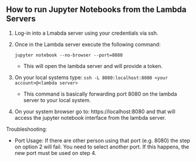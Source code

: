 ## How to run Jupyter Notebooks from the Lambda Servers

1. Log-in into a Lmabda server using your credentials via ssh.
1. Once in the Lambda server execute the following command:
   
   ```jupyter notebook --no-browser --port=8080```
   - This will open the lambda server and will provide a token.
1. On your local systems type:
   ```ssh -L 8080:localhost:8080 <your account>@<lambda server>```
   
   - This command is basically forwarding port 8080 on the lambda server to your local system.
1. On your system browser go to: https://localhost:8080 and that will access the jupyter notebook interface from the lambda server.

Troubleshooting:
- Port Usage:
    If there are other person using that port (e.g. 8080) the step on option 2 will fail.  You need to select another port.  If this happens, the new port must be used on step 4.
